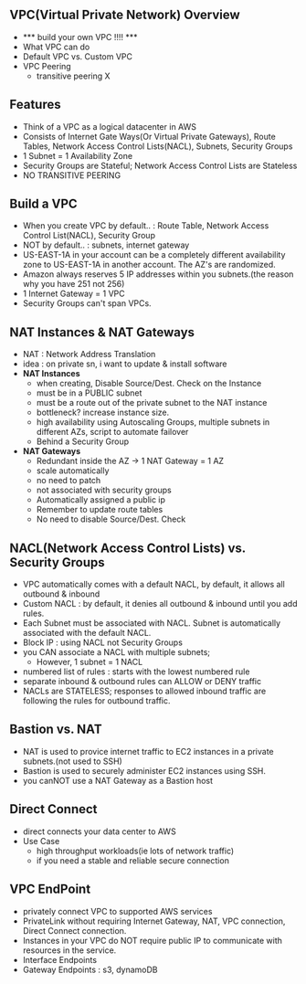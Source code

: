 ## VPC(Virtual Private Network) Overview
- *** build your own VPC !!!! ***
- What VPC can do 
- Default VPC vs. Custom VPC
- VPC Peering
  - transitive peering X

## Features 
- Think of a VPC as a logical datacenter in AWS
- Consists of Internet Gate Ways(Or Virtual Private Gateways), Route Tables, Network Access Control Lists(NACL), Subnets, Security Groups
- 1 Subnet = 1 Availability Zone 
- Security Groups are Stateful; Network Access Control Lists are Stateless
- NO TRANSITIVE PEERING

## Build a VPC
- When you create VPC by default.. : Route Table, Network Access Control List(NACL), Security Group
- NOT by default.. : subnets, internet gateway
- US-EAST-1A in your account can be a completely different availability zone to US-EAST-1A in another account. The AZ's are randomized.
- Amazon always reserves 5 IP addresses within you subnets.(the reason why you have 251 not 256)
- 1 Internet Gateway = 1 VPC
- Security Groups can't span VPCs. 

## NAT Instances & NAT Gateways
- NAT : Network Address Translation
- idea : on private sn, i want to update & install software 
- **NAT Instances**
  - when creating, Disable Source/Dest. Check on the Instance 
  - must be in a PUBLIC subnet
  - must be a route out of the private subnet to the NAT instance
  - bottleneck? increase instance size.
  - high availability using Autoscaling Groups, multiple subnets in different AZs, script to automate failover
  - Behind a Security Group
- **NAT Gateways**
  - Redundant inside the AZ -> 1 NAT Gateway = 1 AZ
  - scale automatically
  - no need to patch
  - not associated with security groups
  - Automatically assigned a public ip
  - Remember to update route tables
  - No need to disable Source/Dest. Check 

## NACL(Network Access Control Lists) vs. Security Groups 
- VPC automatically comes with a default NACL, by default, it allows all outbound & inbound
- Custom NACL : by default, it denies all outbound & inbound until you add rules.
- Each Subnet must be associated with NACL. Subnet is automatically associated with the default NACL.
- Block IP : using NACL not Security Groups 
- you CAN associate a NACL with multiple subnets;
  - However, 1 subnet = 1 NACL
- numbered list of rules : starts with the lowest numbered rule 
- separate inbound & outbound rules can ALLOW or DENY traffic 
- NACLs are STATELESS; responses to allowed inbound traffic are following the rules for outbound traffic.

## Bastion vs. NAT
- NAT is used to provice internet traffic to EC2 instances in a private subnets.(not used to SSH)
- Bastion is used to securely administer EC2 instances using SSH. 
- you canNOT use a NAT Gateway as a Bastion host

## Direct Connect
- direct connects your data center to AWS
- Use Case
  - high throughput workloads(ie lots of network traffic)
  - if you need a stable and reliable secure connection

## VPC EndPoint
- privately connect VPC to supported AWS services
- PrivateLink without requiring Internet Gateway, NAT, VPC connection, Direct Connect connection.
- Instances in your VPC do NOT require public IP to communicate with resources in the service.
- Interface Endpoints
- Gateway Endpoints : s3, dynamoDB
